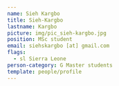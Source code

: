 ```yaml
---
name: Sieh Kargbo
title: Sieh-Kargbo
lastname: Kargbo
picture: img/pic_sieh-kargbo.jpg
position: MSc student
email: siehskargbo [at] gmail.com
flags:
  - sl Sierra Leone
person-category: G Master students
template: people/profile
---
```

